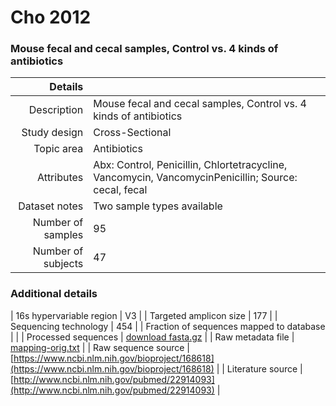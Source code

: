 # Cho 2012

### Mouse fecal and cecal samples, Control vs. 4 kinds of antibiotics


| Details        |             |
| -------------: |-------------|
| Description      | Mouse fecal and cecal samples, Control vs. 4 kinds of antibiotics |
| Study design | Cross-Sectional |
| Topic area | Antibiotics|
| Attributes | Abx: Control, Penicillin, Chlortetracycline, Vancomycin, VancomycinPenicillin; Source: cecal, fecal|
| Dataset notes | Two sample types available|
| Number of samples | 95|
| Number of subjects | 47|

### Additional details

| 16s hypervariable region | V3 |
| Targeted amplicon size | 177 |
| Sequencing technology | 454 |
| Fraction of sequences mapped to database |  |
| Processed sequences | [download fasta.gz](https://s3.us-east-2.amazonaws.com/knights-lab/public/MLRepo/fasta/cho2012.fasta.gz) |
| Raw metadata file | [mapping-orig.txt](./datasets/cho/mapping-orig.txt) |
| Raw sequence source | [https://www.ncbi.nlm.nih.gov/bioproject/168618](https://www.ncbi.nlm.nih.gov/bioproject/168618) |
| Literature source | [http://www.ncbi.nlm.nih.gov/pubmed/22914093](http://www.ncbi.nlm.nih.gov/pubmed/22914093) |